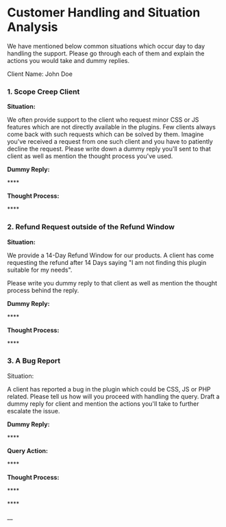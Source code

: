 # Customer Handling and Situation Analysis

We have mentioned below common situations which occur day to day handling the support. Please go through each of them and explain the actions you would take and dummy replies.

Client Name: John Doe

### **1.** Scope Creep Client

**Situation:** 

We often provide support to the client who request minor CSS or JS features which are not directly available in the plugins. Few clients always come back with such requests which can be solved by them. Imagine you've received a request from one such client and you have to patiently decline the request. Please write down a dummy reply you'll sent to that client as well as mention the thought process you've used.

**Dummy Reply:**

\*\*\*\*

**Thought Process:**

\*\*\*\*

### **2. Refund Request outside of the Refund Window**

**Situation:**

We provide a 14-Day Refund Window for our products. A client has come requesting the refund after 14 Days saying "I am not finding this plugin suitable for my needs". 

Please write you dummy reply to that client as well as mention the thought process behind the reply.

**Dummy Reply:**

\*\*\*\*

**Thought Process:**

\*\*\*\*

### 3. A Bug Report

Situation:

 A client has reported a bug in the plugin which could be CSS, JS or PHP related. Please tell us how will you proceed with handling the query. Draft a dummy reply for client and mention the actions you'll take to further escalate the issue.

**Dummy Reply:**

\*\*\*\*

**Query Action:**

\*\*\*\*

**Thought Process:**

\*\*\*\*

\*\*\*\*



\_\_



